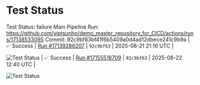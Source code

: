 # Test Status
Test Status: failure
Main Pipeline Run: https://github.com/yiptsunho/demo_master_repository_for_CICD/actions/runs/17138533095
Commit: 92c9bf63bf41f6b5409a0d4ad12dbece241c9b9a
| ✅ Success | [Run #17139286207](https://github.com/yiptsunho/demo_master_repository_for_CICD/actions/runs/17138533095) | `92c9bf63` | 2025-08-21 21:16 UTC |

![Test Status](https://img.shields.io/badge/Test%20Status-Success-green)
| ✅ Success | [Run #17155518709](https://github.com/yiptsunho/demo_master_repository_for_CICD/actions/runs/17155509283) | `92c9bf63` | 2025-08-22 12:40 UTC |

![Test Status](https://img.shields.io/badge/Test%20Status-Success-green)
